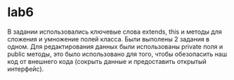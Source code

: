 # lab6

В задании использовались ключевые слова extends, this и методы для сложения и умножение полей класса.
Были выполены 2 задания в одном.
Для редактирования данных были использованы private поля и public методы, это было использовано для того,
чтобы обезопасить наш код от внешнего кода (сокрыть данные и предоставить открытый интерфейс).
